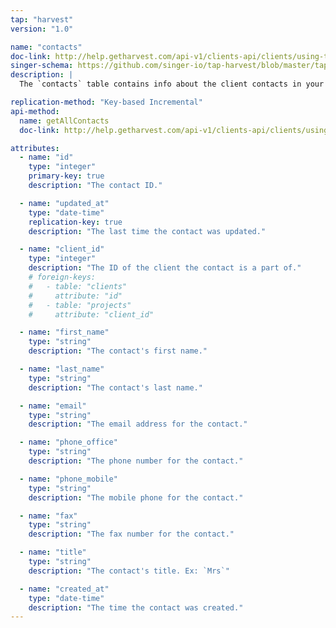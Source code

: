 ```yaml
---
tap: "harvest"
version: "1.0"

name: "contacts"
doc-link: http://help.getharvest.com/api-v1/clients-api/clients/using-the-client-contacts-api/
singer-schema: https://github.com/singer-io/tap-harvest/blob/master/tap_harvest/schemas/contacts.json
description: |
  The `contacts` table contains info about the client contacts in your Harvest account.

replication-method: "Key-based Incremental"
api-method:
  name: getAllContacts
  doc-link: http://help.getharvest.com/api-v1/clients-api/clients/using-the-client-contacts-api/#get-all-contacts

attributes:
  - name: "id"
    type: "integer"
    primary-key: true
    description: "The contact ID."

  - name: "updated_at"
    type: "date-time"
    replication-key: true
    description: "The last time the contact was updated."

  - name: "client_id"
    type: "integer"
    description: "The ID of the client the contact is a part of."
    # foreign-keys:
    #   - table: "clients"
    #     attribute: "id"
    #   - table: "projects"
    #     attribute: "client_id"

  - name: "first_name"
    type: "string"
    description: "The contact's first name."

  - name: "last_name"
    type: "string"
    description: "The contact's last name."

  - name: "email"
    type: "string"
    description: "The email address for the contact."

  - name: "phone_office"
    type: "string"
    description: "The phone number for the contact."

  - name: "phone_mobile"
    type: "string"
    description: "The mobile phone for the contact."

  - name: "fax"
    type: "string"
    description: "The fax number for the contact."

  - name: "title"
    type: "string"
    description: "The contact's title. Ex: `Mrs`"

  - name: "created_at"
    type: "date-time"
    description: "The time the contact was created."
---
```

